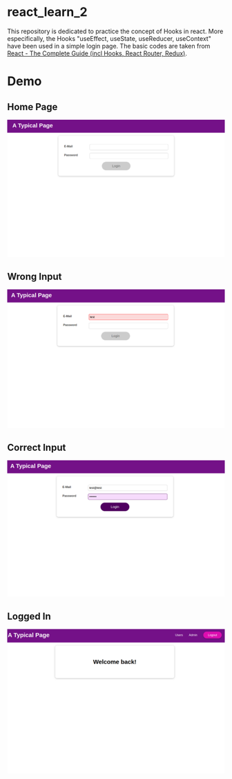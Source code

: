 # react_learn_2
This repository is dedicated to practice the concept of Hooks in react. More especifically, the Hooks "useEffect, useState, useReducer, useContext" have been used in a simple login page. The basic codes are taken from [React - The Complete Guide (incl Hooks, React Router, Redux)](https://www.udemy.com/course/react-the-complete-guide-incl-redux/).

# Demo

## Home Page

![Image is loading...](Demo/normal.png)

## Wrong Input

![Image is loading...](Demo/wrongInfo.png)

## Correct Input

![Image is loading...](Demo/correctInfo.png)

## Logged In

![Image is loading...](Demo/loggedIn.png)
